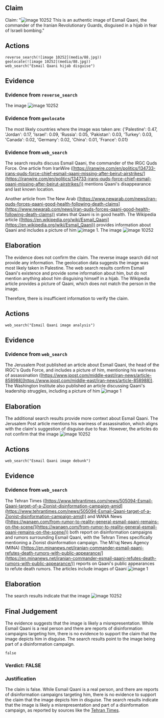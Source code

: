 ## Claim
Claim: "![image 10252](media/88.jpg) This is an authentic image of Esmail Qaani, the commander of the Iranian Revolutionary Guards, disguised in a hijab in fear of Israeli bombing."

## Actions
```
reverse_search(![image 10252](media/88.jpg))
geolocate(![image 10252](media/88.jpg))
web_search("Esmail Qaani hijab disguise")
```

## Evidence
### Evidence from `reverse_search`
The image ![image 10252](media/88.jpg)

### Evidence from `geolocate`
The most likely countries where the image was taken are: {'Palestine': 0.47, 'Jordan': 0.17, 'Israel': 0.09, 'Russia': 0.05, 'Pakistan': 0.03, 'Turkey': 0.03, 'Canada': 0.02, 'Germany': 0.02, 'China': 0.01, 'France': 0.01}

### Evidence from `web_search`
The search results discuss Esmail Qaani, the commander of the IRGC Quds Force. One article from IranWire ([https://iranwire.com/en/politics/134733-irans-quds-force-chief-esmail-qaani-missing-after-beirut-airstrikes/](https://iranwire.com/en/politics/134733-irans-quds-force-chief-esmail-qaani-missing-after-beirut-airstrikes/)) mentions Qaani's disappearance and last known location.

Another article from The New Arab ([https://www.newarab.com/news/iran-quds-forces-qaani-good-health-following-death-claims](https://www.newarab.com/news/iran-quds-forces-qaani-good-health-following-death-claims)) states that Qaani is in good health. The Wikipedia article ([https://en.wikipedia.org/wiki/Esmail_Qaani](https://en.wikipedia.org/wiki/Esmail_Qaani)) provides information about Qaani and includes a picture of him ![image 1](media/0.jpg). The image ![image 10252](media/88.jpg)

## Elaboration
The evidence does not confirm the claim. The reverse image search did not provide any information. The geolocation data suggests the image was most likely taken in Palestine. The web search results confirm Esmail Qaani's existence and provide some information about him, but do not mention anything about him disguising himself in a hijab. The Wikipedia article provides a picture of Qaani, which does not match the person in the image.

Therefore, there is insufficient information to verify the claim.


## Actions
```
web_search("Esmail Qaani image analysis")
```

## Evidence
### Evidence from `web_search`
The Jerusalem Post published an article about Esmail Qaani, the head of the IRGC's Quds Force, and includes a picture of him, mentioning his wariness of assassination ([https://www.jpost.com/middle-east/iran-news/article-858988](https://www.jpost.com/middle-east/iran-news/article-858988)). The Washington Institute also published an article discussing Qaani's leadership struggles, including a picture of him ![image 1](media/0.jpg)

## Elaboration
The additional search results provide more context about Esmail Qaani. The Jerusalem Post article mentions his wariness of assassination, which aligns with the claim's suggestion of disguise due to fear. However, the articles do not confirm that the image ![image 10252](media/88.jpg)

## Actions
```
web_search("Esmail Qaani image debunk")
```

## Evidence
### Evidence from `web_search`
The Tehran Times ([https://www.tehrantimes.com/news/505094-Esmail-Qaani-target-of-a-Zionist-disinformation-campaign-amid](https://www.tehrantimes.com/news/505094-Esmail-Qaani-target-of-a-Zionist-disinformation-campaign-amid)) and WANA News ([https://wanaen.com/from-rumor-to-reality-general-esmail-qaani-remains-on-the-scene/](https://wanaen.com/from-rumor-to-reality-general-esmail-qaani-remains-on-the-scene/)) both report on disinformation campaigns and rumors surrounding Esmail Qaani, with the Tehran Times specifically mentioning a Zionist disinformation campaign. The Mi’raj News Agency (MINA) ([https://en.minanews.net/iranian-commander-esmail-qaani-refutes-death-rumors-with-public-appearance/](https://en.minanews.net/iranian-commander-esmail-qaani-refutes-death-rumors-with-public-appearance/)) reports on Qaani's public appearances to refute death rumors. The articles include images of Qaani ![image 1](media/0.jpg)

## Elaboration
The search results indicate that the image ![image 10252](media/88.jpg)

## Final Judgement
The evidence suggests that the image is likely a misrepresentation. While Esmail Qaani is a real person and there are reports of disinformation campaigns targeting him, there is no evidence to support the claim that the image depicts him in disguise. The search results point to the image being part of a disinformation campaign.

`false`

### Verdict: FALSE

### Justification
The claim is false. While Esmail Qaani is a real person, and there are reports of disinformation campaigns targeting him, there is no evidence to support the claim that the image depicts him in disguise. The search results indicate that the image is likely a misrepresentation and part of a disinformation campaign, as reported by sources like the [Tehran Times](https://www.tehrantimes.com/news/505094-Esmail-Qaani-target-of-a-Zionist-disinformation-campaign-amid).
